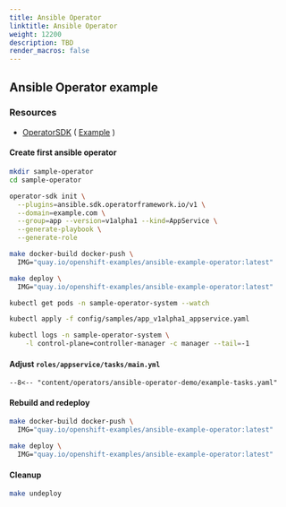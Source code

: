 ```yaml
---
title: Ansible Operator
linktitle: Ansible Operator
weight: 12200
description: TBD
render_macros: false
---
```

## Ansible Operator example

### Resources

* [OperatorSDK](https://github.com/operator-framework/operator-sdk/) \( [Example](https://github.com/operator-framework/operator-sdk/#create-and-deploy-an-app-operator) \)

#### Create first ansible operator

```bash
mkdir sample-operator
cd sample-operator

operator-sdk init \
  --plugins=ansible.sdk.operatorframework.io/v1 \
  --domain=example.com \
  --group=app --version=v1alpha1 --kind=AppService \
  --generate-playbook \
  --generate-role

make docker-build docker-push \
  IMG="quay.io/openshift-examples/ansible-example-operator:latest"

make deploy \
  IMG="quay.io/openshift-examples/ansible-example-operator:latest"

kubectl get pods -n sample-operator-system --watch

kubectl apply -f config/samples/app_v1alpha1_appservice.yaml

kubectl logs -n sample-operator-system \
    -l control-plane=controller-manager -c manager --tail=-1

```

#### Adjust `roles/appservice/tasks/main.yml`

```text
--8<-- "content/operators/ansible-operator-demo/example-tasks.yaml"
```

#### Rebuild and redeploy

```bash
make docker-build docker-push \
  IMG="quay.io/openshift-examples/ansible-example-operator:latest"

make deploy \
  IMG="quay.io/openshift-examples/ansible-example-operator:latest"
```

#### Cleanup

```bash
make undeploy
```
